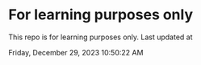 # For learning purposes only
This repo is for learning purposes only.
Last updated at

Friday, December 29, 2023 10:50:22 AM

